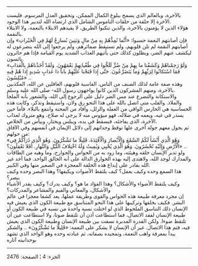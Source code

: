 ------------------------------------------------------------------------

بالآخرة، وبالعالم الذي يسمح ببلوغ الكمال الممكن، وتحقيق العدل المرسوم.
فليست الآخرة إلا حلقة من حلقات الناموس الشامل الذي ارتضاه الله لتدبير
هذا الوجود.  
هؤلاء الذين لا يؤمنون بالآخرة، والذين تنكبوا الطريق، لا يفيدهم الابتلاء
بالنعمة، ولا الابتلاء بالنقمة.  
فإن أصابتهم النعمة حسبوا: «أَنَّما نُمِدُّهُمْ بِهِ مِنْ مالٍ وَبَنِينَ نُسارِعُ لَهُمْ فِي
الْخَيْراتِ» وإن أصابتهم النقمة لم تلن قلوبهم، ولم تستيقظ ضمائرهم، ولم
يرجعوا إلى الله يتضرعون له ليكشف عنهم الضر، ويظلون كذلك حتى يأتيهم
العذاب الشديد يوم القيامة فإذا هم حائرون يائسون.  
«وَلَوْ رَحِمْناهُمْ وَكَشَفْنا ما بِهِمْ مِنْ ضُرٍّ لَلَجُّوا فِي طُغْيانِهِمْ يَعْمَهُونَ. وَلَقَدْ أَخَذْناهُمْ
بِالْعَذابِ فَمَا اسْتَكانُوا لِرَبِّهِمْ وَما يَتَضَرَّعُونَ. حَتَّى إِذا فَتَحْنا عَلَيْهِمْ باباً ذا عَذابٍ
شَدِيدٍ إِذا هُمْ فِيهِ مُبْلِسُونَ» ..  
وهذه صفة عامة لذلك الصنف من الناس، القاسية قلوبهم، الغافلين عن الله،
المكذبين بالآخرة، ومنهم المشركون الذين كانوا يواجهون رسول الله- صلى الله
عليه وسلم.  
والاستكانة والتضرع عند مس الضر دليل على الرجوع إلى الله، والشعور بأنه
الملجأ والملاذ. والقلب متى اتصل بالله على هذا النحو رق ولان، واستيقظ
وتذكر، وكانت هذه الحساسية هي الحارس الواقي من الغفلة والزلل، وأفاد من
المحنة وانتفع بالبلاء. فأما حين يسدر في غيه، ويعمه في ضلاله، فهو ميؤوس
منه لا يرجى له صلاح، وهو متروك لعذاب الآخرة، الذي يفاجئه، فيسقط في يده،
ويبلس ويحتار، وييأس من الخلاص.  
ثم يجول معهم جولة أخرى علها توقظ وجدانهم إلى دلائل الإيمان في أنفسهم وفي
الآفاق من حولهم:  
«وَهُوَ الَّذِي أَنْشَأَ لَكُمُ السَّمْعَ وَالْأَبْصارَ وَالْأَفْئِدَةَ. قَلِيلًا ما تَشْكُرُونَ. وَهُوَ الَّذِي
ذَرَأَكُمْ فِي الْأَرْضِ وَإِلَيْهِ تُحْشَرُونَ. وَهُوَ الَّذِي يُحْيِي وَيُمِيتُ وَلَهُ اخْتِلافُ اللَّيْلِ
وَالنَّهارِ. أَفَلا تَعْقِلُونَ؟» ..  
ولو تدبر الإنسان خلقه وهيئته، وما زود به من الحواس والجوارح، وما وهبه من
الطاقات والمدارك لوجد الله، ولاهتدى إليه بهذه الخوارق الدالة على أنه
الخالق الواحد. فما أحد غير الله بقادر على إبداع هذه الخلقة المعجزة في
الصغير منها وفي الكبير.  
هذا السمع وحده وكيف يعمل؟ كيف يلتقط الأصوات ويكيفها؟ وهذا البصر وحده
وكيف يبصر؟  
وكيف يلتقط الأضواء والأشكال؟ وهذا الفؤاد ما هو؟ وكيف يدرك؟ وكيف يقدر
الأشياء والأشكال، والمعاني والقيم والمشاعر والمدركات؟  
إن مجرد معرفة طبيعة هذه الحواس والقوى وطريقة عملها، يعد كشفا معجزا في
عالم البشر. فكيف بخلقها وتركيبها على هذا النحو المتناسق مع طبيعة الكون
الذي يعيش فيه الإنسان ذلك التناسق الملحوظ الذي لو اختلت نسبة واحدة من
نسبه في طبيعة الكون أو طبيعة الإنسان لفقد الاتصال، فما استطاعت أذن أن
تلتقط صوتا، ولا استطاعت عين أن تلتقط ضوءا. ولكن القدرة المدبرة نسقت بين
طبيعة الإنسان وطبيعة الكون الذي يعيش فيه، فتم هذا الاتصال. غير أن
الإنسان لا يشكر على النعمة: «قَلِيلًا ما تَشْكُرُونَ» .. والشكر يبدأ بمعرفة واهب
النعمة، وتمجيده بصفاته، ثم عبادته وحده وهو الواحد الذي تشهد بوحدانيته
آثاره

------------------------------------------------------------------------

الجزء: 4 ¦ الصفحة: 2476
